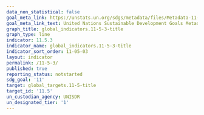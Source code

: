 ```yaml
---
data_non_statistical: false
goal_meta_link: https://unstats.un.org/sdgs/metadata/files/Metadata-11-05-03.pdf
goal_meta_link_text: United Nations Sustainable Development Goals Metadata (pdf 2066kB)
graph_title: global_indicators.11-5-3-title
graph_type: line
indicator: 11.5.3
indicator_name: global_indicators.11-5-3-title
indicator_sort_order: 11-05-03
layout: indicator
permalink: /11-5-3/
published: true
reporting_status: notstarted
sdg_goal: '11'
target: global_targets.11-5-title
target_id: '11.5'
un_custodian_agency: UNISDR
un_designated_tier: '1'
---
```

